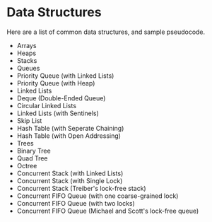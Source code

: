 Data Structures
===============

Here are a list of common data structures, and sample pseudocode.

- Arrays
- Heaps
- Stacks
- Queues
- Priority Queue (with Linked Lists)
- Priority Queue (with Heap)
- Linked Lists
- Deque (Double-Ended Queue)
- Circular Linked Lists
- Linked Lists (with Sentinels)
- Skip List
- Hash Table (with Seperate Chaining)
- Hash Table (with Open Addressing)
- Trees
- Binary Tree
- Quad Tree
- Octree
- Concurrent Stack (with Linked Lists)
- Concurrent Stack (with Single Lock)
- Concurrent Stack (Treiber's lock-free stack)
- Concurrent FIFO Queue (with one coarse-grained lock)
- Concurrent FIFO Queue (with two locks)
- Concurrent FIFO Queue (Michael and Scott's lock-free queue)